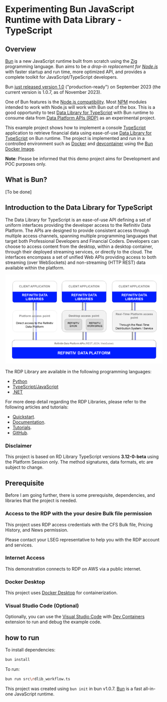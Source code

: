 # Experimenting Bun JavaScript Runtime with Data Library - TypeScript

## Overview

[Bun](https://bun.sh/) is a new JavaScript runtime built from scratch using the [Zig](http://ziglang.org/) programming language. Bun aims to be *a drop-in replacement for [Node.js](https://nodejs.org/en/)* with faster startup and run time, more optimized API, and provides a complete toolkit for JavaScript/TypeScript developers.

Bun [just released version 1.0](https://www.youtube.com/watch?v=BsnCpESUEqM) ("production-ready") on September 2023 (the current version is 1.0.7, as of November 2023).

One of Bun features is the [Node.js compatibility](https://bun.sh/docs/runtime/nodejs-apis). Most [NPM](https://www.npmjs.com/) modules intended to work with Node.js will work with Bun out of the box. This is a good opportunity to test [Data Library for TypeScript](https://developers.lseg.com/en/api-catalog/refinitiv-data-platform/refinitiv-data-library-for-typescript) with Bun runtime to consume data from [Data Platform APIs (RDP)](https://developers.lseg.com/en/api-catalog/refinitiv-data-platform/refinitiv-data-platform-apis) as an experimental project.

This example project shows how to implement a console [TypeScript](https://www.typescriptlang.org) application to retrieve financial data using ease-of-use [Data Library for TypeScript](https://developers.lseg.com/en/api-catalog/refinitiv-data-platform/refinitiv-data-library-for-typescript) on Bun runtime.  The project is implemented and run in a controlled environment such as [Docker](https://www.docker.com/) and [devcontainer](https://code.visualstudio.com/docs/remote/containers) using the [Bun Docker Image](https://hub.docker.com/r/oven/bun).

**Note**:
Please be informed that this demo project aims for Development and POC purposes only. 

## <a id="bun_intro"></a>What is Bun?

[To be done]

## <a id="rdp_lib"></a>Introduction to the Data Library for TypeScript

The Data Library for TypeScript is an ease-of-use API defining a set of uniform interfaces providing the developer access to the Refinitiv Data Platform.  The APIs are designed to provide consistent access through multiple access channels, spanning multiple programming languages that target both Professional Developers and Financial Coders.  Developers can choose to access content from the desktop, within a desktop container, through their deployed streaming services, or directly to the cloud.  The interfaces encompass a set of unified Web APIs providing access to both streaming (over WebSockets) and non-streaming (HTTP REST) data available within the platform.

![Figure-1](images/rdlib_image.png "Data Library Diagram") 

The RDP Library are available in the following programming languages:
- [Python](https://developers.lseg.com/en/api-catalog/refinitiv-data-platform/refinitiv-data-library-for-python)
- [TypeScript/JavaScript](https://developers.lseg.com/en/api-catalog/refinitiv-data-platform/refinitiv-data-library-for-typescript)
- [.NET](https://developers.lseg.com/en/api-catalog/refinitiv-data-platform/refinitiv-data-library-for--net)

For more deep detail regarding the RDP Libraries, please refer to the following articles and tutorials:
- [Quickstart](https://developers.lseg.com/en/api-catalog/refinitiv-data-platform/refinitiv-data-library-for-typescript/quick-start).
- [Documentation](https://developers.lseg.com/en/api-catalog/refinitiv-data-platform/refinitiv-data-library-for-typescript/documentation).
- [Tutorials](https://developers.lseg.com/en/api-catalog/refinitiv-data-platform/refinitiv-data-library-for-typescript/tutorials).
- [GitHub](https://github.com/LSEG-API-Samples/Example.DataLibrary.TypeScript).

### Disclaimer

This project is based on RD Library TypeScript versions **3.12-0-beta** using the Platform Session only. The method signatures, data formats, etc are subject to change.

## <a id="prerequisite"></a>Prerequisite

Before I am going further, there is some prerequisite, dependencies, and libraries that the project is needed.

### Access to the RDP with the your desire Bulk file permission

This project uses RDP access credentials with the CFS Bulk file, Pricing History, and News permission.

Please contact your LSEG representative to help you with the RDP account and services.

### Internet Access

This demonstration connects to RDP on AWS via a public internet.

### Docker Desktop

This project uses [Docker Desktop](https://www.docker.com/products/docker-desktop/) for containerization. 

### Visual Studio Code (Optional)

Optionally, you can use the [Visual Studio Code](https://code.visualstudio.com/) with [Dev Containers](https://marketplace.visualstudio.com/items?itemName=ms-vscode-remote.remote-containers) extension to run and debug the example code.

## how to run

To install dependencies:

```bash
bun install
```

To run:

```bash
bun run src\rdlib_workflow.ts
```

This project was created using `bun init` in bun v1.0.7. [Bun](https://bun.sh) is a fast all-in-one JavaScript runtime.
